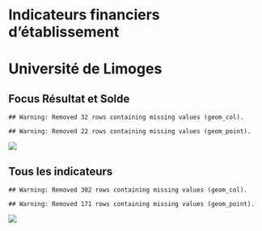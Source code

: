 Indicateurs financiers d’établissement
================

# Université de Limoges

## Focus Résultat et Solde

    ## Warning: Removed 32 rows containing missing values (geom_col).

    ## Warning: Removed 22 rows containing missing values (geom_point).

![](université_de_limoges_files/figure-gfm/etab.focus-1.png)<!-- -->

## Tous les indicateurs

    ## Warning: Removed 302 rows containing missing values (geom_col).

    ## Warning: Removed 171 rows containing missing values (geom_point).

![](université_de_limoges_files/figure-gfm/etab-1.png)<!-- -->
